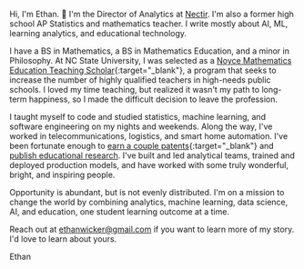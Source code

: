 Hi, I'm Ethan. 👋 I'm the Director of Analytics at [Nectir](https://www.nectir.io/).  I'm also a former high school AP Statistics and mathematics teacher.  I write mostly about AI, ML, learning analytics, and educational technology.

I have a BS in Mathematics, a BS in Mathematics Education, and a minor in Philosophy.  At NC State University, I was selected as a [Noyce Mathematics Education Teaching Scholar](https://www.nsfnoyce.org/){:target="_blank"}, a program that seeks to increase the number of highly qualified teachers in high-needs public schools.  I loved my time teaching, but realized it wasn't my path to long-term happiness, so I made the difficult decision to leave the profession.

I taught myself to code and studied statistics, machine learning, and software engineering on my nights and weekends.  Along the way, I've worked in telecommunications, logistics, and smart home automation.  I've been fortunate enough to [earn a couple patents](https://patents.google.com/?inventor=Ethan+Wicker){:target="_blank"} and [publish educational research](https://openpraxis.org/articles/10.55982/openpraxis.17.2.772).  I've built and led analytical teams, trained and deployed production models, and have worked with some truly wonderful, bright, and inspiring people.

Opportunity is abundant, but is not evenly distributed.  I'm on a mission to change the world by combining analytics, machine learning, data science, AI, and education, one student learning outcome at a time.

Reach out at ethanwicker@gmail.com if you want to learn more of my story.  I'd love to learn about yours.

Ethan<br>
